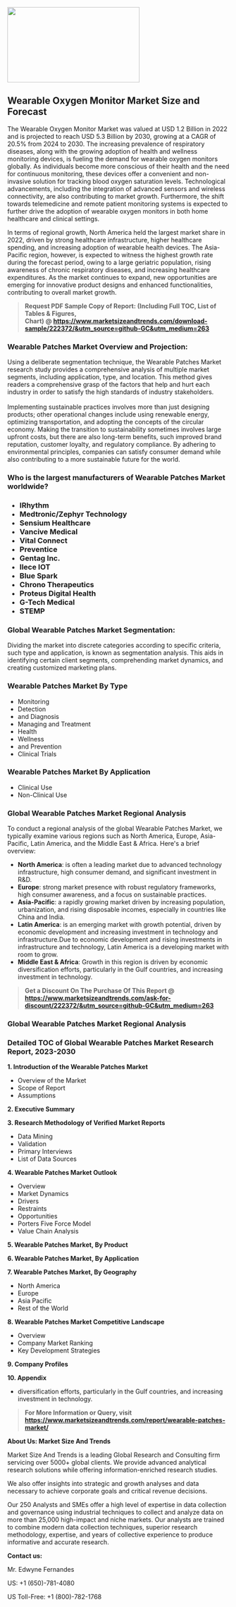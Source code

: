 <p><img class="alignnone size-medium wp-image-20088" src="https://ffe5etoiles.com/wp-content/uploads/2024/12/MST1-300x171.png" alt="" width="300" height="171" /></p><h2>Wearable Oxygen Monitor Market Size and Forecast</h2><p>The Wearable Oxygen Monitor Market was valued at USD 1.2 Billion in 2022 and is projected to reach USD 5.3 Billion by 2030, growing at a CAGR of 20.5% from 2024 to 2030. The increasing prevalence of respiratory diseases, along with the growing adoption of health and wellness monitoring devices, is fueling the demand for wearable oxygen monitors globally. As individuals become more conscious of their health and the need for continuous monitoring, these devices offer a convenient and non-invasive solution for tracking blood oxygen saturation levels. Technological advancements, including the integration of advanced sensors and wireless connectivity, are also contributing to market growth. Furthermore, the shift towards telemedicine and remote patient monitoring systems is expected to further drive the adoption of wearable oxygen monitors in both home healthcare and clinical settings.</p><p>In terms of regional growth, North America held the largest market share in 2022, driven by strong healthcare infrastructure, higher healthcare spending, and increasing adoption of wearable health devices. The Asia-Pacific region, however, is expected to witness the highest growth rate during the forecast period, owing to a large geriatric population, rising awareness of chronic respiratory diseases, and increasing healthcare expenditures. As the market continues to expand, new opportunities are emerging for innovative product designs and enhanced functionalities, contributing to overall market growth.</p></p><blockquote id="" class=""><strong>Request PDF Sample Copy of Report: (Including Full TOC, List of Tables &amp; Figures, Chart)&nbsp;@&nbsp;<strong><a href="https://www.marketsizeandtrends.com/download-sample/222372/&utm_source=github-GC&utm_medium=263" target="_blank">https://www.marketsizeandtrends.com/download-sample/222372/&utm_source=github-GC&utm_medium=263</a></strong></strong></blockquote><h3 id="" class="">Wearable Patches Market&nbsp;Overview and Projection:</h3><p id="" class="">Using a deliberate segmentation technique, the Wearable Patches Market research study provides a comprehensive analysis of multiple market segments, including application, type, and location. This method gives readers a comprehensive grasp of the factors that help and hurt each industry in order to satisfy the high standards of industry stakeholders. <br /> <br />Implementing sustainable practices involves more than just designing products; other operational changes include using renewable energy, optimizing transportation, and adopting the concepts of the circular economy. Making the transition to sustainability sometimes involves large upfront costs, but there are also long-term benefits, such improved brand reputation, customer loyalty, and regulatory compliance. By adhering to environmental principles, companies can satisfy consumer demand while also contributing to a more sustainable future for the world.</p><h3 id="" class="">Who is the largest manufacturers of&nbsp;Wearable Patches Market worldwide?</h3><h3 class=""><p><ul><li>IRhythm </li><li> Medtronic/Zephyr Technology </li><li> Sensium Healthcare </li><li> Vancive Medical </li><li> Vital Connect </li><li> Preventice </li><li> Gentag Inc. </li><li> Ilece IOT </li><li> Blue Spark </li><li> Chrono Therapeutics </li><li> Proteus Digital Health </li><li> G-Tech Medical </li><li> STEMP</li></ul></p></h3><h3 id="" class="">Global&nbsp;Wearable Patches Market Segmentation:</h3><p id="" class="">Dividing the market into discrete categories according to specific criteria, such type and application, is known as segmentation analysis. This aids in identifying certain client segments, comprehending market dynamics, and creating customized marketing plans.</p><h3 id="" class="">Wearable Patches Market&nbsp;By Type</h3><p><p><ul><li>Monitoring</li><li> Detection</li><li> and Diagnosis</li><li> Managing and Treatment</li><li> Health</li><li> Wellness</li><li> and Prevention</li><li> Clinical Trials</p></li></ul></p></p><h3 id="" class="">Wearable Patches Market&nbsp;By Application</h3><p class=""><p><ul><li>Clinical Use</li><li> Non-Clinical Use</li></ul></p></p><h3 id="" class="">Global Wearable Patches Market Regional Analysis</h3><p id="" class="">To conduct a regional analysis of the global Wearable Patches Market, we typically examine various regions such as North America, Europe, Asia-Pacific, Latin America, and the Middle East &amp; Africa. Here's a brief overview:</p><ul><li><strong>North America</strong>: is often a leading market due to advanced technology infrastructure, high consumer demand, and significant investment in R&amp;D.</li><li><strong>Europe</strong>: strong market presence with robust regulatory frameworks, high consumer awareness, and a focus on sustainable practices.</li><li><strong>Asia-Pacific</strong>: a rapidly growing market driven by increasing population, urbanization, and rising disposable incomes, especially in countries like China and India.</li><li><strong>Latin America</strong>: is an emerging market with growth potential, driven by economic development and increasing investment in technology and infrastructure.Due to economic development and rising investments in infrastructure and technology, Latin America is a developing market with room to grow.</li><li><strong>Middle East &amp; Africa</strong>: Growth in this region is driven by economic diversification efforts, particularly in the Gulf countries, and increasing investment in technology.</li></ul><blockquote id="" class=""><strong>Get a Discount On The Purchase Of This Report @ <strong><a href="https://www.marketsizeandtrends.com/ask-for-discount/222372/&utm_source=github-GC&utm_medium=263" target="_blank">https://www.marketsizeandtrends.com/ask-for-discount/222372/&utm_source=github-GC&utm_medium=263</a></strong></strong></blockquote><h3 id="" class="">Global Wearable Patches Market Regional Analysis</h3><h3 id="" class="">Detailed TOC of Global Wearable Patches Market Research Report, 2023-2030</h3><p id="" class=""><strong>1. Introduction of the Wearable Patches Market</strong></p><ul><li>Overview of the Market</li><li>Scope of Report</li><li>Assumptions</li></ul><p id="" class=""><strong>2. Executive Summary</strong></p><p id="" class=""><strong>3. Research Methodology of Verified Market Reports</strong></p><ul><li>Data Mining</li><li>Validation</li><li>Primary Interviews</li><li>List of Data Sources</li></ul><p id="" class=""><strong>4. Wearable Patches Market Outlook</strong></p><ul><li>Overview</li><li>Market Dynamics</li><li>Drivers</li><li>Restraints</li><li>Opportunities</li><li>Porters Five Force Model</li><li>Value Chain Analysis</li></ul><p id="" class=""><strong>5. Wearable Patches Market, By Product</strong></p><p id="" class=""><strong>6. Wearable Patches Market, By Application</strong></p><p id="" class=""><strong>7. Wearable Patches Market, By Geography</strong></p><ul><li>North America</li><li>Europe</li><li>Asia Pacific</li><li>Rest of the World</li></ul><p id="" class=""><strong>8. Wearable Patches Market Competitive Landscape</strong></p><ul><li>Overview</li><li>Company Market Ranking</li><li>Key Development Strategies</li></ul><p id="" class=""><strong>9. Company Profiles</strong></p><p id="" class=""><strong>10. Appendix</strong></p><ul><li>diversification efforts, particularly in the Gulf countries, and increasing investment in technology.</li></ul><blockquote id="" class=""><strong>For More Information or Query, visit <strong><strong><a href="https://www.marketsizeandtrends.com/report/wearable-patches-market/" target="_blank">https://www.marketsizeandtrends.com/report/wearable-patches-market/</a></strong></strong></strong></blockquote><p id="" class=""><strong>About Us: Market Size And Trends</strong></p><p id="" class="">Market Size And Trends is a leading Global Research and Consulting firm servicing over 5000+ global clients. We provide advanced analytical research solutions while offering information-enriched research studies.</p><p id="" class="">We also offer insights into strategic and growth analyses and data necessary to achieve corporate goals and critical revenue decisions.</p><p id="" class="">Our 250 Analysts and SMEs offer a high level of expertise in data collection and governance using industrial techniques to collect and analyze data on more than 25,000 high-impact and niche markets. Our analysts are trained to combine modern data collection techniques, superior research methodology, expertise, and years of collective experience to produce informative and accurate research.</p><p id="" class=""><strong>Contact us:</strong></p><p id="" class="">Mr. Edwyne Fernandes</p><p id="" class="">US: +1 (650)-781-4080</p><p id="" class="">US Toll-Free: +1 (800)-782-1768</p>

